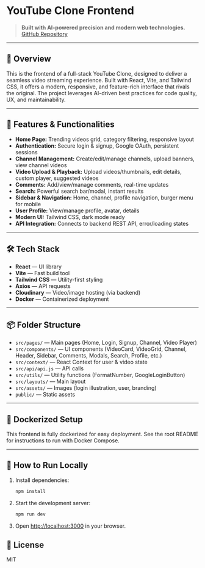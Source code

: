 # YouTube Clone Frontend

> **Built with AI-powered precision and modern web technologies.**  
> [GitHub Repository](https://github.com/Ajay6433/youtube-capstone)

---

## 🌟 Overview

This is the frontend of a full-stack YouTube Clone, designed to deliver a seamless video streaming experience. Built with React, Vite, and Tailwind CSS, it offers a modern, responsive, and feature-rich interface that rivals the original. The project leverages AI-driven best practices for code quality, UX, and maintainability.

---

## 🚀 Features & Functionalities

- **Home Page:** Trending videos grid, category filtering, responsive layout
- **Authentication:** Secure login & signup, Google OAuth, persistent sessions
- **Channel Management:** Create/edit/manage channels, upload banners, view channel videos
- **Video Upload & Playback:** Upload videos/thumbnails, edit details, custom player, suggested videos
- **Comments:** Add/view/manage comments, real-time updates
- **Search:** Powerful search bar/modal, instant results
- **Sidebar & Navigation:** Home, channel, profile navigation, burger menu for mobile
- **User Profile:** View/manage profile, avatar, details
- **Modern UI:** Tailwind CSS, dark mode ready
- **API Integration:** Connects to backend REST API, error/loading states

---

## 🛠️ Tech Stack

- **React** — UI library
- **Vite** — Fast build tool
- **Tailwind CSS** — Utility-first styling
- **Axios** — API requests
- **Cloudinary** — Video/image hosting (via backend)
- **Docker** — Containerized deployment

---

## 📦 Folder Structure

- `src/pages/` — Main pages (Home, Login, Signup, Channel, Video Player)
- `src/components/` — UI components (VideoCard, VideoGrid, Channel, Header, Sidebar, Comments, Modals, Search, Profile, etc.)
- `src/context/` — React Context for user & video state
- `src/api/api.js` — API calls
- `src/utils/` — Utility functions (FormatNumber, GoogleLoginButton)
- `src/layouts/` — Main layout
- `src/assets/` — Images (login illustration, user, branding)
- `public/` — Static assets

---

## 🐳 Dockerized Setup

This frontend is fully dockerized for easy deployment. See the root README for instructions to run with Docker Compose.

---

## 📝 How to Run Locally

1. Install dependencies:
   ```powershell
   npm install
   ```
2. Start the development server:
   ```powershell
   npm run dev
   ```
3. Open [http://localhost:3000](http://localhost:3000) in your browser.

## 📄 License
MIT
